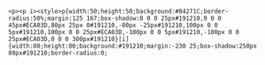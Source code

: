     <p><p i><style>p{width:50;height:50;background:#84271C;border-radius:50%;margin:125 167;box-shadow:0 0 0 25px#191210,0 0 0 45px#ECA03D,80px 25px 0#191210,-80px -25px#191210,100px 0 0 5px#191210,100px 0 0 25px#ECA03D,-100px 0 0 5px#191210,-100px 0 0 25px#ECA03D,0 0 0 300px#191210}[i]{width:80;height:80;background:#191210;margin:-230 25;box-shadow:250px 80px#191210;border-radius:0;

